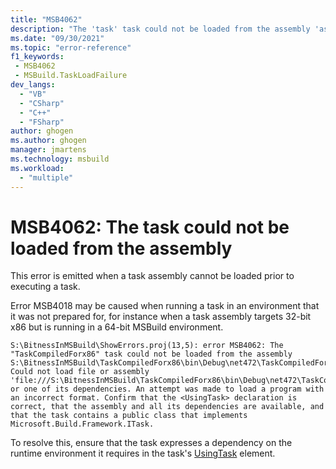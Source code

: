```yaml
---
title: "MSB4062"
description: "The 'task' task could not be loaded from the assembly 'assembly'."
ms.date: "09/30/2021"
ms.topic: "error-reference"
f1_keywords:
 - MSB4062
 - MSBuild.TaskLoadFailure
dev_langs:
  - "VB"
  - "CSharp"
  - "C++"
  - "FSharp"
author: ghogen
ms.author: ghogen
manager: jmartens
ms.technology: msbuild
ms.workload:
  - "multiple"
---
```

# MSB4062: The task could not be loaded from the assembly

This error is emitted when a task assembly cannot be loaded prior to executing a task.

Error MSB4018 may be caused when running a task in an environment that it was not prepared for, for instance when a task assembly targets 32-bit x86 but is running in a 64-bit MSBuild environment.

```text
S:\BitnessInMSBuild\ShowErrors.proj(13,5): error MSB4062: The "TaskCompiledForx86" task could not be loaded from the assembly S:\BitnessInMSBuild\TaskCompiledForx86\bin\Debug\net472\TaskCompiledForx86.dll. Could not load file or assembly 'file:///S:\BitnessInMSBuild\TaskCompiledForx86\bin\Debug\net472\TaskCompiledForx86.dll' or one of its dependencies. An attempt was made to load a program with an incorrect format. Confirm that the <UsingTask> declaration is correct, that the assembly and all its dependencies are available, and that the task contains a public class that implements Microsoft.Build.Framework.ITask.
```

To resolve this, ensure that the task expresses a dependency on the runtime environment it requires in the task's [UsingTask](../usingtask-element-msbuild.md) element.
